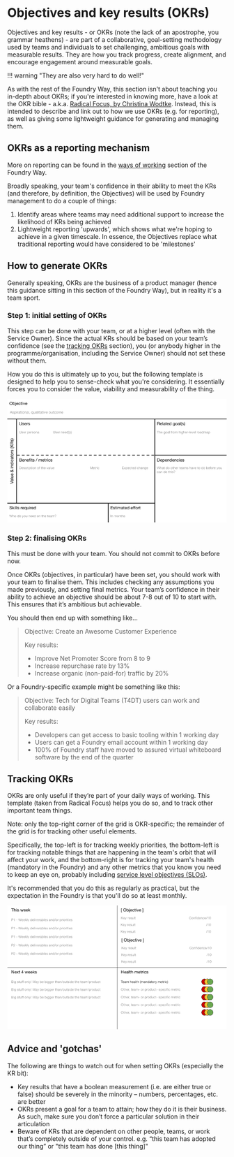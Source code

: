 # Objectives and key results (OKRs) 

Objectives and key results - or OKRs (note the lack of an apostrophe, you grammar heathens) - are part of a collaborative, goal-setting methodology used by teams and individuals to set challenging, ambitious goals with measurable results. They are how you track progress, create alignment, and encourage engagement around measurable goals.

!!! warning "They are also very hard to do well!"

As with the rest of the Foundry Way, this section isn't about teaching you in-depth about OKRs; if you're interested in knowing more, have a look at the OKR bible - a.k.a. [Radical Focus, by Christina Wodtke](https://www.goodreads.com/book/show/28951428-radical-focus). Instead, this is intended to describe and link out to how we use OKRs (e.g. for reporting), as well as giving some lightweight guidance for generating and managing them. 

## OKRs as a reporting mechanism

More on reporting can be found in the [ways of working](../../../ways-of-working/index.md) section of the Foundry Way.

Broadly speaking, your team's confidence in their ability to meet the KRs (and therefore, by definition, the Objectives) will be used by Foundry management to do a couple of things: 

1. Identify areas where teams may need additional support to increase the likelihood of KRs being achieved
2. Lightweight reporting 'upwards', which shows what we're hoping to achieve in a given timescale. In essence, the Objectives replace what traditional reporting would have considered to be 'milestones'

## How to generate OKRs

Generally speaking, OKRs are the business of a product manager (hence this guidance sitting in this section of the Foundry Way), but in reality it's a team sport. 

### Step 1: initial setting of OKRs

This step can be done with your team, or at a higher level (often with the Service Owner). Since the actual KRs should be based on your team’s confidence (see the [tracking OKRs](#tracking-okrs) section), you (or anybody higher in the programme/organisation, including the Service Owner) should not set these without them.

How you do this is ultimately up to you, but the following template is designed to help you to sense-check what you're considering. It essentially forces you to consider the value, viability and measurability of the thing.

![OKR creation template](../../../assets/OKR%20creation%20template.png "OKR creation template")

<!-- TODO: link to slides -->

### Step 2: finalising OKRs

This must be done with your team. You should not commit to OKRs before now. 

Once OKRs (objectives, in particular) have been set, you should work with your team to finalise them. This includes checking any assumptions you made previously, and setting final metrics. Your team’s confidence in their ability to achieve an objective should be about 7-8 out of 10 to start with. This ensures that it’s ambitious but achievable. 

You should then end up with something like…

> Objective: Create an Awesome Customer Experience
> 
> Key results:
> 
> - Improve Net Promoter Score from 8 to 9
> - Increase repurchase rate by 13%
> - Increase organic (non-paid-for) traffic by 20%

Or a Foundry-specific example might be something like this:

> Objective: Tech for Digital Teams (T4DT) users can work and collaborate easily
> 
> Key results:
> 
> - Developers can get access to basic tooling within 1 working day
> - Users can get a Foundry email account within 1 working day
> - 100% of Foundry staff have moved to assured virtual whiteboard software by the end of the quarter

## Tracking OKRs

OKRs are only useful if they’re part of your daily ways of working. This template (taken from Radical Focus) helps you do so, and to track other important team things.

Note: only the top-right corner of the grid is OKR-specific; the remainder of the grid is for tracking other useful elements. 

Specifically, the top-left is for tracking weekly priorities, the bottom-left is for tracking notable things that are happening in the team's orbit that will affect your work, and the bottom-right is for tracking your team's health (mandatory in the Foundry) and any other metrics that you know you need to keep an eye on, probably including [service level objectives (SLOs)](../../../running-services/reliability-engineering/service-levels.md).

It's recommended that you do this as regularly as practical, but the expectation in the Foundry is that you'll do so at least monthly.

![OKR tracking template](../../../assets/OKR%20tracking%20template.png "OKR tracking template")

<!-- TODO: link to slides -->

## Advice and 'gotchas'

The following are things to watch out for when setting OKRs (especially the KR bit):

- Key results that have a boolean measurement (i.e. are either true or false) should be severely in the minority – numbers, percentages, etc. are better
- OKRs present a goal for a team to attain; how they do it is their business. As such, make sure you don’t force a particular solution in their articulation
- Beware of KRs that are dependent on other people, teams, or work that’s completely outside of your control. e.g. “this team has adopted our thing” or "this team has done [this thing]"
